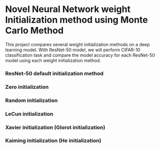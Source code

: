 # Novel Neural Network weight Initialization method using Monte Carlo Method

This project compares several weight initialization methods on a deep learning model. With ResNet-50 model, we will perform CIFAR-10 classification task and compare the model accuracy for each ResNet-50 model using each weight initialization method.

### ResNet-50 default initialization method
### Zero initialization
### Random initialization
### LeCun initialization
### Xavier initialization (Glorot initialization)
### Kaiming initialization (He initialization)
